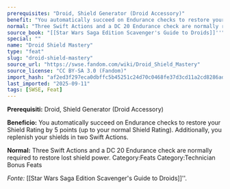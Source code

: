 ```yaml
---
prerequisites: "Droid, Shield Generator (Droid Accessory)"
benefit: "You automatically succeed on Endurance checks to restore your Shield Rating by 5 points (up to your normal Shield Rating). Additionally, you replenish your shields in two Swift Actions."
normal: "Three Swift Actions and a DC 20 Endurance check are normally required to restore lost shield power. Category:Feats Category:Technician Bonus Feats"
source_book: "[[Star Wars Saga Edition Scavenger's Guide to Droids]]''"
special: ""
name: "Droid Shield Mastery"
type: "feat"
slug: "droid-shield-mastery"
source_url: "https://swse.fandom.com/wiki/Droid_Shield_Mastery"
source_license: "CC BY-SA 3.0 (Fandom)"
import_hash: "af2ed3f297eca0dbffc5b45251c24d70c0468fe37d3cd11a2cd8286adeaa027f"
last_imported: "2025-09-11"
tags: [SWSE, Feat]
---
```

**Prerequisiti:** Droid, Shield Generator (Droid Accessory)

**Beneficio:** You automatically succeed on Endurance checks to restore your Shield Rating by 5 points (up to your normal Shield Rating). Additionally, you replenish your shields in two Swift Actions.

**Normal:** Three Swift Actions and a DC 20 Endurance check are normally required to restore lost shield power. Category:Feats Category:Technician Bonus Feats

*Fonte:* [[Star Wars Saga Edition Scavenger's Guide to Droids]]''.